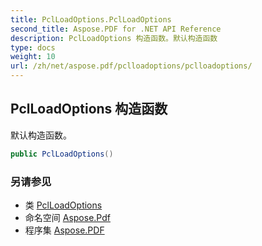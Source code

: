 ```yaml
---
title: PclLoadOptions.PclLoadOptions
second_title: Aspose.PDF for .NET API Reference
description: PclLoadOptions 构造函数。默认构造函数
type: docs
weight: 10
url: /zh/net/aspose.pdf/pclloadoptions/pclloadoptions/
---
```

## PclLoadOptions 构造函数

默认构造函数。

```csharp
public PclLoadOptions()
```

### 另请参见

* 类 [PclLoadOptions](../)
* 命名空间 [Aspose.Pdf](../../../aspose.pdf/)
* 程序集 [Aspose.PDF](../../../)